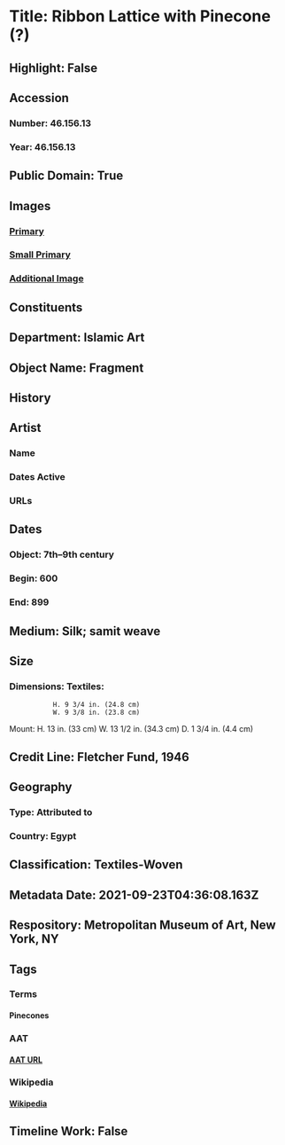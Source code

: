 # Title: Ribbon Lattice with Pinecone (?)
## Highlight: False
## Accession
### Number: 46.156.13
### Year: 46.156.13
## Public Domain: True
## Images
### [Primary](https://images.metmuseum.org/CRDImages/is/original/DP242060.jpg)
### [Small Primary](https://images.metmuseum.org/CRDImages/is/web-large/DP242060.jpg)
### [Additional Image](https://images.metmuseum.org/CRDImages/is/original/137334.jpg)
## Constituents
## Department: Islamic Art
## Object Name: Fragment
## History
## Artist
### Name
### Dates Active
### URLs
## Dates
### Object: 7th–9th century
### Begin: 600
### End: 899
## Medium: Silk; samit weave
## Size
### Dimensions: Textiles:
               H. 9 3/4 in. (24.8 cm)
               W. 9 3/8 in. (23.8 cm)
Mount: 
              H. 13 in. (33 cm)
              W. 13 1/2 in. (34.3 cm)
              D. 1 3/4 in. (4.4 cm)
## Credit Line: Fletcher Fund, 1946
## Geography
### Type: Attributed to
### Country: Egypt
## Classification: Textiles-Woven
## Metadata Date: 2021-09-23T04:36:08.163Z
## Respository: Metropolitan Museum of Art, New York, NY
## Tags
### Terms
#### Pinecones
### AAT
#### [AAT URL](None)
### Wikipedia
#### [Wikipedia]()
## Timeline Work: False